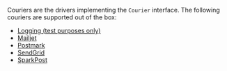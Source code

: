 Couriers are the drivers implementing the `Courier` interface. The following
couriers are supported out of the box:

* [Logging (test purposes only)](/couriers/logging)
* [Mailjet](/couriers/mailjet)
* [Postmark](/couriers/postmark)
* [SendGrid](/couriers/sendgrid)
* [SparkPost](/couriers/sparkpost)
